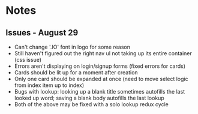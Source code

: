 # Notes

## Issues - August 29
- Can't change '.IO' font in logo for some reason
- Still haven't figured out the right nav ul not taking up its entire container (css issue)
- Errors aren't displaying on login/signup forms (fixed errors for cards)
- Cards should be lit up for a moment after creation
- Only one card should be expanded at once (need to move select logic from index item up to index)
- Bugs with lookup: looking up a blank title sometimes autofills the last looked up word; saving a blank body autofills the last lookup
- Both of the above may be fixed with a solo lookup redux cycle
